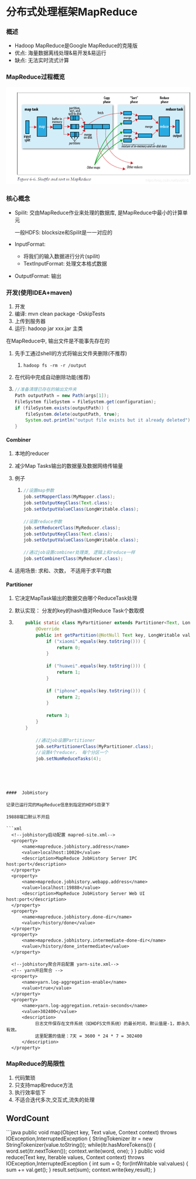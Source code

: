 # 分布式处理框架MapReduce

### 概述

*   Hadoop MapReduce是Google MapReduce的克隆版
*   优点: 海量数据离线处理&易开发&易运行
*   缺点: 无法实时流式计算

### MapReduce过程概览

![](.images/20181203204646963.png)

### 核心概念

*   Spilit: 交由MapReduce作业来处理的数据库, 是MapReduce中最小的计算单元

    一般HDFS: blocksize和Spilit是一一对应的

*   InputFormat:

    *   将我们的输入数据进行分片(spilit)
    *   TextInputFormat: 处理文本格式数据

*   OutputFormat: 输出

### 开发(使用IDEA+maven)

1.  开发
2.  编译: mvn clean package -DskipTests
3.  上传到服务器
4.  运行: hadoop jar xxx.jar 主类



在MapReduce中, 输出文件是不能事先存在的

1.  先手工通过shell的方式将输出文件夹删除(不推荐)

    1.  ```shell
        hadoop fs -rm -r /output
        ```

2.  在代码中完成自动删除功能(推荐)

3.  ```java
    //准备清理已存在的输出文件夹
    Path outputPath = new Path(args[1]);
    FileSystem fileSystem = FileSystem.get(configuration);
    if (fileSystem.exists(outputPath)) {
        fileSystem.delete(outputPath, true);
        System.out.println("output file exists but it already deleted");
    }
    ```

    

#### Combiner

1.  本地的reducer

2.  减少Map Tasks输出的数据量及数据网络传输量

3.  例子

    1.  ```java
        //设置map参数
        job.setMapperClass(MyMapper.class);
        job.setOutputKeyClass(Text.class);
        job.setOutputValueClass(LongWritable.class);
        
        //设置reduce参数
        job.setReducerClass(MyReducer.class);
        job.setOutputKeyClass(Text.class);
        job.setOutputValueClass(LongWritable.class);
        
        //通过job设置combiner处理类, 逻辑上和reduce一样
        job.setCombinerClass(MyReducer.class);
        ```

4.  适用场景: 求和、次数， 不适用于求平均数



#### Partitioner

1.  它决定MapTask输出的数据交由哪个ReduceTask处理

2.  默认实现： 分发的key的hash值对Reduce Task个数取模

3.  ```java
        public static class MyPartitioner extends Partitioner<Text, LongWritable> {
            @Override
            public int getPartition(@NotNull Text key, LongWritable value, int numPartitions) {
                if ("xiaomi".equals(key.toString())) {
                    return 0;
                }
    
                if ("huawei".equals(key.toString())) {
                    return 1;
                }
    
                if ("iphone".equals(key.toString())) {
                    return 2;
                }
    
                return 3;
            }
        }
    
            //通过job设置Partitioner
            job.setPartitionerClass(MyPartitioner.class);
            //设置4个reducer， 每个分区一个
            job.setNumReduceTasks(4);
  ```
  ```
  
  ```



####  JobHistory

记录已运行完的MapReduce信息到指定的HDFS目录下

19888端口默认不开启

```xml
    <!--jobhistory启动配置 mapred-site.xml-->
    <property>
        <name>mapreduce.jobhistory.address</name>
        <value>localhost:10020</value>
        <description>MapReduce JobHistory Server IPC host:port</description>
    </property>
    <property>
        <name>mapreduce.jobhistory.webapp.address</name>
        <value>localhost:19888</value>
        <description>MapReduce JobHistory Server Web UI host:port</description>
    </property>
    <property>
        <name>mapreduce.jobhistory.done-dir</name>
        <value>/history/done</value>
    </property>
    <property>
        <name>mapreduce.jobhistory.intermediate-done-dir</name>
        <value>/history/done_intermediate</value>
    </property>

    <!--jobhistory聚合开启配置 yarn-site.xml-->
    <!-- yarn开启聚合 -->
    <property>
        <name>yarn.log-aggregation-enable</name>
        <value>true</value>
    </property>
    <property>
        <name>yarn.log-aggregation.retain-seconds</name>
        <value>302400</value>
        <description>
    	     日志文件保存在文件系统（如HDFS文件系统）的最长时间，默认值是-1，即永久有效。
    	     这里配置的值是：7天 = 3600 * 24 * 7 = 302400
    	</description>
    </property>
  ```



### MapReduce的局限性

1.  代码繁琐
2.  只支持map和reduce方法
3.  执行效率低下
4.  不适合迭代多次,交互式,流失的处理

## WordCount

​```java
	public void map(Object key, Text value, Context context) throws IOException,InterruptedException {
		StringTokenizer itr = new StringTokenizer(value.toString());
		while(itr.hasMoreTokens()) {
			word.set(itr.nextToken());
			context.write(word, one);
		}
	}
	public void reduce(Text	key, Iterable<IntWritable> values, Context context) throws IOException,InterruptedException {
		int sum = 0;
		for(IntWritable val:values) {
			sum += val.get();
		}
		result.set(sum);
		context.write(key,result);
	}
  ```

